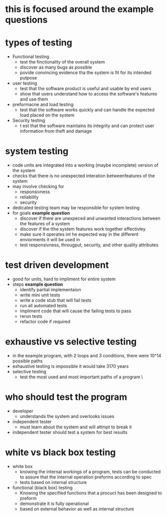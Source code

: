 # this is focused around the example  questions
# types of testing
- Functional testing 
    - test the finctionality of the overall system 
    - discover as many bugs as possible 
    - povide convincing evidence tha the system is fit for its intended putpose 
- user testing 
    - test that the software product is useful and usable by end users
    - show that users understand how to access the software's features and use them
- preformacne and load testing 
    - test that the software works quickly and can handle the expected load placed on the system
- Security testing
    - t est that the software maintains its integrity and can protect user information from theft and damage 

# system testing
- code units are integrated into a working (maybe incomplete) version of the system
- checks that there is no unexpected interation betweenfeatures of the system
- may involve checking for 
    - responsivness
    - reliability
    - security
- dedicated testing team may be responsible for system testing
- for goals **example question**
    - discover if there are unexpeced and unwanted interactions between the features of a system 
    - discover if the tthe system features work together effectivley 
    - make sure it operates int he expected way in the different enviorments it will be used in 
    - test responsivness, througput, security, and other quality attributes 
# test driven development 
- good for units, hard to impliment for entire system 
- steps **example question**
    - identify partial implementaion
    - write mini unit tests
    - write a code stub that will fail tests
    - run all automated tests 
    - impliment code that will cause the failing tests to pass
    - rerun tests
    - refactor code if required 

# exhaustive vs selective testing
- in the example program, with 2 loops and 3 conditions, there were 10^14 possible paths
- exhaustive testing is impossible it would take 3170 years
- selective testing
    - test the most used and most important paths of a program \

# who should test the program 
- developer 
    - understands the system and overlooks issues 
- independent tester
    - must learn about the system and will attmpt to break it 
- independent tester  should test a system for best results

# white vs black box testing 
- white box
    - knowing the internal workings of a program, tests can be conducted to assure that the internal operation preforms according to spec
    - tests based on internal structure 
- functional (black box) testing 
    - Knowing the specified functions that a procuct has been designed to preform 
    - demonstrate it is fully operational
    - based on external behavior as well as internal structure 
